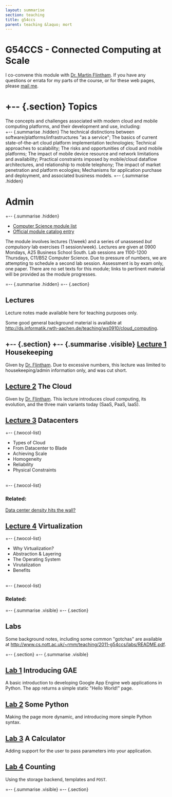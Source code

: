 ```yaml
---
layout: summarise
section: teaching
title: g54ccs
parent: teaching &laquo; mort
---
```


G54CCS - Connected Computing at Scale
=====================================

I co-convene this module with [Dr. Martin Flintham][mdf].  If you have
any questions or errata for my parts of the course, or for these web
pages, please [mail me][mail].  

[mail]: mailto:richard.mortier@nottingham.ac.uk?subject=g54ccs
[rmm]: http://www.cs.nott.ac.uk/~rmm/
[mdf]: http://www.cs.nott.ac.uk/~mdf/
[mdf-ccs]: http://www.cs.nott.ac.uk/~mdf/teaching_G54CCS.html
                                                      

+-- {.section}
Topics
======

The concepts and challenges associated with modern cloud and mobile
computing platforms, and their development and use, including:<br />
+-- {.summarise .hidden}
The technical distinctions between software/platforms/infrastructures
"as a service"; The basics of current state-of-the-art cloud platform
implementation technologies; Technical approaches to scalability; The
risks and opportunities of cloud and mobile platforms; The impact of
mobile device resource and network limitations and availability;
Practical constraints imposed by mobile/cloud dataflow architectures,
and relationship to mobile telephony; The impact of market penetration
and platform ecologies; Mechanisms for application purchase and
deployment, and associated business models. 
=-- {.summarise .hidden}

Admin
=====

+-- {.summarise .hidden}
+ [Computer Science module list](http://www4.nottingham.ac.uk/ugstudy/module-information.php?code=021006&mod_year=optional&modcode=022256)
+ [Official module catalog entry](http://modulecatalogue.nottingham.ac.uk/Nottingham/asp/moduledetails.asp?crs_id=022256&year_id=000111)

The module involves lectures (1/week) and a series of unassesed _but
compulsory_ lab exercises (1 session/week).  Lectures are given at
0900 Mondays, A25 Business School South.  Lab sessions are 1100-1200
Thursdays, C11/B52 Computer Science.  Due to pressure of numbers, we
are attempting to schedule a second lab session.  Assessment is by
exam only, one paper.  There are no set texts for this module; links
to pertinent material will be provided as the module progresses. 
            
=-- {.summarise .hidden}
=-- {.section}

Lectures
--------

Lecture notes made available here for teaching purposes only.

Some good general background material is available at
<http://ds.informatik.rwth-aachen.de/teaching/ws0910/cloud_computing>. 

+-- {.section}
+-- {.summarise .visible}
[Lecture 1][lec01] **Housekeeping**
----
Given by [Dr. Flintham][mdf-ccs].  Due to excessive numbers, this
lecture was limited to housekeeping/admin information only, and was
cut short. 


[Lecture 2][lec02] **The Cloud**
----
Given by [Dr. Flintham][mdf-ccs].  This lecture introduces cloud
computing, its evolution, and the three main variants today (SaaS,
PaaS, IaaS).


[Lecture 3](./lectures/03-datacenters.pdf) **Datacenters**
----
+-- {.twocol-list}
+ Types of Cloud
+ From Datacenter to Blade
+ Achieving Scale
+ Homogeneity
+ Reliability
+ Physical Constraints

<br />
=-- {.twocol-list}

### Related:
[Data center density hits the wall?](http://bit.ly/qCsjsJ)

<p> </p>

[Lecture 4](./lectures/04-virtualization.pdf) **Virtualization**
----
+-- {.twocol-list}
+ Why Virtualization?
+ Abstraction & Layering
+ The Operating System
+ Virutalization
+ Benefits

<br />
=-- {.twocol-list}

### Related:

<p> </p>


<!--
[Lecture 5](./lectures/05-networking.pdf) **Networking**
----
+-- {.twocol-list}
+ stuff

<br />
=-- {.twocol-list}

### Related:

<p> </p>

[Lecture 6](./lectures/06-storage.pdf) **Storage**
----
+-- {.twocol-list}
+ stuff

<br />
=-- {.twocol-list}
--> 

=-- {.summarise .visible}
=-- {.section}

Labs
----

Some background notes, including some common "gotchas" are available at
<http://www.cs.nott.ac.uk/~rmm/teaching/2011-g54ccs/labs/README.pdf>. 

+-- {.section}
+-- {.summarise .visible}

[Lab 1][lab01] **Introducing GAE**
---

A basic introduction to developing Google App Engine web applications
in Python.  The app returns a simple static "Hello World!" page.

[Lab 2](./labs/02-python.pdf) **Some Python**
---

Making the page more dynamic, and introducing more simple Python
syntax.

[Lab 3](./labs/03-calc.pdf) **A Calculator**
---

Adding support for the user to pass parameters into your application.

[Lab 4](./labs/04-state.pdf) **Counting**
---

Using the storage backend, templates and `POST`.

=-- {.summarise .visible}
=-- {.section}

[lec01]: http://www.cs.nott.ac.uk/~mdf/g54ccs/g54ccs_lecture01_handouts.pdf
[lec02]: http://www.cs.nott.ac.uk/~mdf/g54ccs/g54ccs_lecture02_handouts.pdf
[lab01]: http://www.cs.nott.ac.uk/~mdf/g54ccs/g54ccs_lab01.pdf
